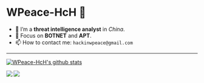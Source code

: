 # WPeace-HcH 👋  
- 🌱 I’m a **threat intelligence analyst** in *China*.  
- 🔭 Focus on **BOTNET** and **APT**.  
- 📫 How to contact me: `hackinwpeace@gmail.com`  
---  
[![WPeace-HcH's github stats](https://github-readme-stats.vercel.app/api?username=WPeace-HcH&show_icons=true&icon_color=FAAF00&text_color=718096&theme=radical&hide=prs,contribs)](https://github.com/anuraghazra/github-readme-stats)  

<a href="https://github.com/WPeace-HcH/ElfDumper">
  <img align="left" src="https://github-readme-stats.vercel.app/api/pin?username=WPeace-HcH&repo=ElfDumper&title_color=fff&icon_color=f9f9f9&text_color=9f9f9f&bg_color=151515" />
</a>  
<a href="https://github.com/WPeace-HcH/SysNR-FuncFinder">
  <img align="left" src="https://github-readme-stats.vercel.app/api/pin?username=WPeace-HcH&repo=SysNR-FuncFinder&title_color=fff&icon_color=f9f9f9&text_color=9f9f9f&bg_color=151515" />
</a>   


<!--
**WPeace-HcH/WPeace-HcH** is a ✨ _special_ ✨ repository because its `README.md` (this file) appears on your GitHub profile.
Here are some ideas to get you started:
- 🔭 I’m currently working on ...
- 🌱 I’m currently learning ...
- 👯 I’m looking to collaborate on ...
- 🤔 I’m looking for help with ...
- 💬 Ask me about ...
- 📫 How to reach me: ...
- 😄 Pronouns: ...
- ⚡ Fun fact: ...
-->
